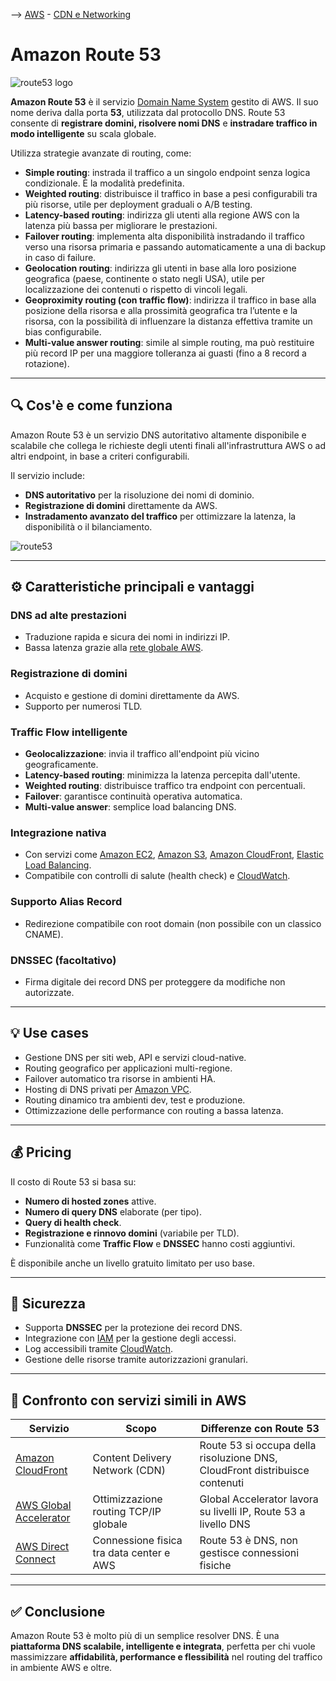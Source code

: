 --> [AWS](00-Intro/AWS.md)  -  [CDN e Networking](03-CDN-e-Networking/Rete-globale-AWS.md)
# Amazon Route 53

![route53 logo](route53-logo.png)

**Amazon Route 53** è il servizio [Domain Name System](03-CDN-e-Networking/Domain-Name-System.md) gestito di AWS. Il suo nome deriva dalla porta **53**, utilizzata dal protocollo DNS. Route 53 consente di **registrare domini, risolvere nomi DNS** e **instradare traffico in modo intelligente** su scala globale.

Utilizza strategie avanzate di routing, come:
- **Simple routing**: instrada il traffico a un singolo endpoint senza logica condizionale. È la modalità predefinita.
- **Weighted routing**: distribuisce il traffico in base a pesi configurabili tra più risorse, utile per deployment graduali o A/B testing.
- **Latency-based routing**: indirizza gli utenti alla regione AWS con la latenza più bassa per migliorare le prestazioni.
- **Failover routing**: implementa alta disponibilità instradando il traffico verso una risorsa primaria e passando automaticamente a una di backup in caso di failure.
- **Geolocation routing**: indirizza gli utenti in base alla loro posizione geografica (paese, continente o stato negli USA), utile per localizzazione dei contenuti o rispetto di vincoli legali.
- **Geoproximity routing (con traffic flow)**: indirizza il traffico in base alla posizione della risorsa e alla prossimità geografica tra l’utente e la risorsa, con la possibilità di influenzare la distanza effettiva tramite un bias configurabile.
- **Multi-value answer routing**: simile al simple routing, ma può restituire più record IP per una maggiore tolleranza ai guasti (fino a 8 record a rotazione).



---

## 🔍 Cos'è e come funziona

Amazon Route 53 è un servizio DNS autoritativo altamente disponibile e scalabile che collega le richieste degli utenti finali all'infrastruttura AWS o ad altri endpoint, in base a criteri configurabili.

Il servizio include:
- **DNS autoritativo** per la risoluzione dei nomi di dominio.
- **Registrazione di domini** direttamente da AWS.
- **Instradamento avanzato del traffico** per ottimizzare la latenza, la disponibilità o il bilanciamento.

![route53](route53.png)

---

## ⚙️ Caratteristiche principali e vantaggi

### DNS ad alte prestazioni
- Traduzione rapida e sicura dei nomi in indirizzi IP.
- Bassa latenza grazie alla [rete globale AWS](03-CDN-e-Networking/Rete-globale-AWS.md).

### Registrazione di domini
- Acquisto e gestione di domini direttamente da AWS.
- Supporto per numerosi TLD.

### Traffic Flow intelligente
- **Geolocalizzazione**: invia il traffico all'endpoint più vicino geograficamente.
- **Latency-based routing**: minimizza la latenza percepita dall'utente.
- **Weighted routing**: distribuisce traffico tra endpoint con percentuali.
- **Failover**: garantisce continuità operativa automatica.
- **Multi-value answer**: semplice load balancing DNS.

### Integrazione nativa
- Con servizi come [Amazon EC2](01-Compute-options/Amazon-EC2.md), [Amazon S3](02-Storage-services/Amazon-S3.md), [Amazon CloudFront](03-CDN-e-Networking/Amazon-CloudFront.md), [Elastic Load Balancing](03-CDN-e-Networking/Amazon-ELB.md).
- Compatibile con controlli di salute (health check) e [CloudWatch](08-Auditing-Monitoring-Logging/Amazon-CloudWatch.md).

### Supporto Alias Record
- Redirezione compatibile con root domain (non possibile con un classico CNAME).

### DNSSEC (facoltativo)
- Firma digitale dei record DNS per proteggere da modifiche non autorizzate.

---

## 💡 Use cases

- Gestione DNS per siti web, API e servizi cloud-native.
- Routing geografico per applicazioni multi-regione.
- Failover automatico tra risorse in ambienti HA.
- Hosting di DNS privati per [Amazon VPC](03-CDN-e-Networking/Amazon-VPC.md).
- Routing dinamico tra ambienti dev, test e produzione.
- Ottimizzazione delle performance con routing a bassa latenza.

---

## 💰 Pricing

Il costo di Route 53 si basa su:
- **Numero di hosted zones** attive.
- **Numero di query DNS** elaborate (per tipo).
- **Query di health check**.
- **Registrazione e rinnovo domini** (variabile per TLD).
- Funzionalità come **Traffic Flow** e **DNSSEC** hanno costi aggiuntivi.

È disponibile anche un livello gratuito limitato per uso base.

---

## 🔐 Sicurezza

- Supporta **DNSSEC** per la protezione dei record DNS.
- Integrazione con [IAM](09-Sicurezza-Compliance-Governance/Sicurezza/AWS-IAM.md) per la gestione degli accessi.
- Log accessibili tramite [CloudWatch](08-Auditing-Monitoring-Logging/Amazon-CloudWatch.md).
- Gestione delle risorse tramite autorizzazioni granulari.

---

## 🔄 Confronto con servizi simili in AWS

| Servizio                             | Scopo                                           | Differenze con Route 53                                      |
|--------------------------------------|--------------------------------------------------|---------------------------------------------------------------|
| [Amazon CloudFront](03-CDN-e-Networking/Amazon-CloudFront.md) | Content Delivery Network (CDN)                   | Route 53 si occupa della risoluzione DNS, CloudFront distribuisce contenuti |
| [AWS Global Accelerator](03-CDN-e-Networking/AWS-Global-Accelerator.md) | Ottimizzazione routing TCP/IP globale             | Global Accelerator lavora su livelli IP, Route 53 a livello DNS |
| [AWS Direct Connect](03-CDN-e-Networking/AWS-Direct-Connect.md)       | Connessione fisica tra data center e AWS         | Route 53 è DNS, non gestisce connessioni fisiche |

---

## ✅ Conclusione

Amazon Route 53 è molto più di un semplice resolver DNS. È una **piattaforma DNS scalabile, intelligente e integrata**, perfetta per chi vuole massimizzare **affidabilità, performance e flessibilità** nel routing del traffico in ambiente AWS e oltre.
